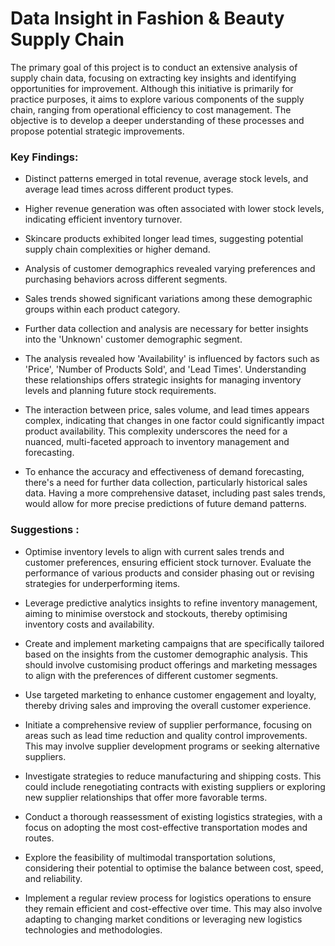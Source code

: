 # Data Insight in Fashion & Beauty Supply Chain

The primary goal of this project is to conduct an extensive analysis of supply chain data, focusing on extracting key insights and identifying opportunities for improvement. Although this initiative is primarily for practice purposes, it aims to explore various components of the supply chain, ranging from operational efficiency to cost management. The objective is to develop a deeper understanding of these processes and propose potential strategic improvements.

### Key Findings:

* Distinct patterns emerged in total revenue, average stock levels, and average lead times across different product types.
  
* Higher revenue generation was often associated with lower stock levels, indicating efficient inventory turnover.
  
* Skincare products exhibited longer lead times, suggesting potential supply chain complexities or higher demand.
  
* Analysis of customer demographics revealed varying preferences and purchasing behaviors across different segments.
  
* Sales trends showed significant variations among these demographic groups within each product category.
  
* Further data collection and analysis are necessary for better insights into the 'Unknown' customer demographic segment.
  
* The analysis revealed how 'Availability' is influenced by factors such as 'Price', 'Number of Products Sold', and 'Lead Times'. Understanding these relationships offers strategic insights for managing inventory levels and planning future stock requirements.

* The interaction between price, sales volume, and lead times appears complex, indicating that changes in one factor could significantly impact product availability. This complexity underscores the need for a nuanced, multi-faceted approach to inventory management and forecasting.

* To enhance the accuracy and effectiveness of demand forecasting, there's a need for further data collection, particularly historical sales data. Having a more comprehensive dataset, including past sales trends, would allow for more precise predictions of future demand patterns.

### Suggestions :

* Optimise inventory levels to align with current sales trends and customer preferences, ensuring efficient stock turnover. Evaluate the performance of various products and consider phasing out or revising strategies for underperforming items.

* Leverage predictive analytics insights to refine inventory management, aiming to minimise overstock and stockouts, thereby optimising inventory costs and availability.

* Create and implement marketing campaigns that are specifically tailored based on the insights from the customer demographic analysis. This should involve customising product offerings and marketing messages to align with the preferences of different customer segments.

* Use targeted marketing to enhance customer engagement and loyalty, thereby driving sales and improving the overall customer experience.

* Initiate a comprehensive review of supplier performance, focusing on areas such as lead time reduction and quality control improvements. This may involve supplier development programs or seeking alternative suppliers.

* Investigate strategies to reduce manufacturing and shipping costs. This could include renegotiating contracts with existing suppliers or exploring new supplier relationships that offer more favorable terms.

* Conduct a thorough reassessment of existing logistics strategies, with a focus on adopting the most cost-effective transportation modes and routes.

* Explore the feasibility of multimodal transportation solutions, considering their potential to optimise the balance between cost, speed, and reliability.

* Implement a regular review process for logistics operations to ensure they remain efficient and cost-effective over time. This may also involve adapting to changing market conditions or leveraging new logistics technologies and methodologies.
